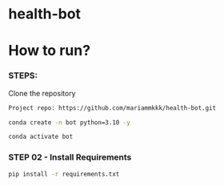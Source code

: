 # health-bot

# How to run?
### STEPS:

Clone the repository

```bash
Project repo: https://github.com/mariammkkk/health-bot.git
```

```bash
conda create -n bot python=3.10 -y
```

```bash
conda activate bot
```

### STEP 02 - Install Requirements
```bash
pip install -r requirements.txt
```
